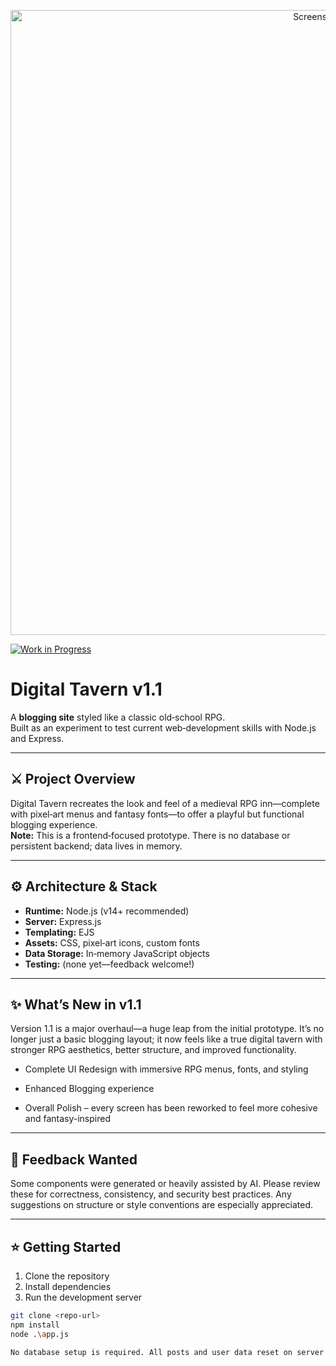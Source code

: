 <p align="center">
  <img src="https://github.com/user-attachments/assets/49983afe-278d-424d-9015-a79f6aa01b50" alt="Screenshot (155)" width="1000">
</p>

[![Work in Progress](https://img.shields.io/badge/status-WIP-orange)]()

# Digital Tavern v1.1

A **blogging site** styled like a classic old‑school RPG.  
Built as an experiment to test current web‑development skills with Node.js and Express.

---

## ⚔️ Project Overview

Digital Tavern recreates the look and feel of a medieval RPG inn—complete with pixel‑art menus and fantasy fonts—to offer a playful but functional blogging experience.  
**Note:** This is a frontend‑focused prototype. There is no database or persistent backend; data lives in memory.

---

## ⚙️ Architecture & Stack

- **Runtime:** Node.js (v14+ recommended)  
- **Server:** Express.js  
- **Templating:** EJS  
- **Assets:** CSS, pixel‑art icons, custom fonts  
- **Data Storage:** In‑memory JavaScript objects  
- **Testing:** (none yet—feedback welcome!)

---

## ✨ What’s New in v1.1
Version 1.1 is a major overhaul—a huge leap from the initial prototype. It’s no longer just a basic blogging layout; it now feels like a true digital tavern with stronger RPG aesthetics, better structure, and improved functionality.

- Complete UI Redesign with immersive RPG menus, fonts, and styling

- Enhanced Blogging experience

- Overall Polish – every screen has been reworked to feel more cohesive and fantasy-inspired

---

## 🧪 Feedback Wanted

Some components were generated or heavily assisted by AI.
Please review these for correctness, consistency, and security best practices. Any suggestions on structure or style conventions are especially appreciated.

---

## ⭐ Getting Started

1. Clone the repository
2. Install dependencies
3. Run the development server

```bash
git clone <repo-url>
npm install
node .\app.js

No database setup is required. All posts and user data reset on server restart.
